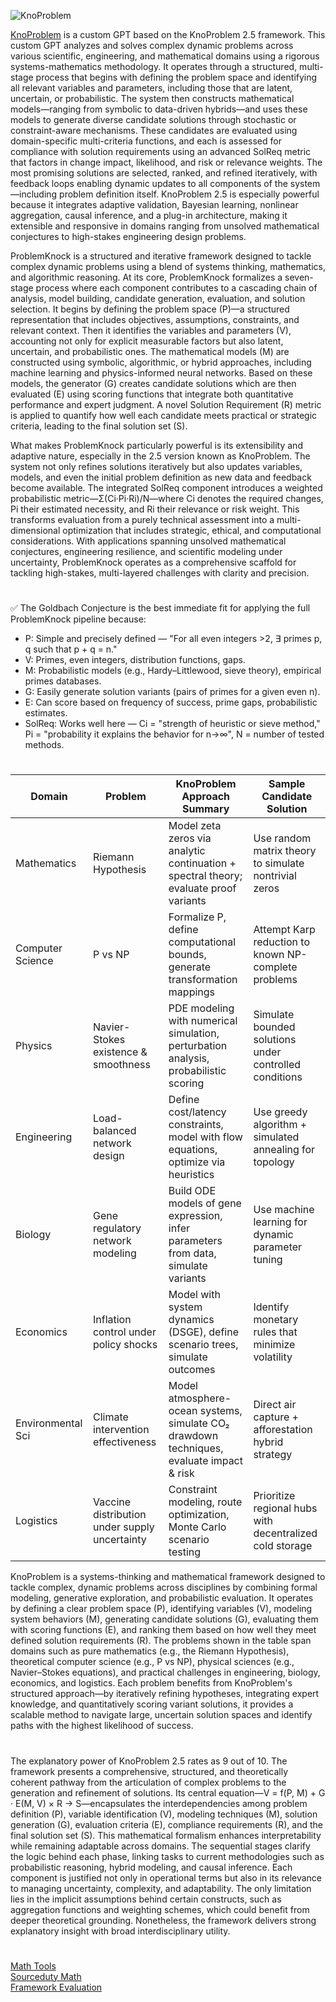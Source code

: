 ![KnoProblem](https://github.com/user-attachments/assets/92eff836-20c5-42fa-9e11-e540e9720cf7)

[KnoProblem](https://chatgpt.com/g/g-6849f3d35ed481919b985d6a644db32e-knoproblem) is a custom GPT based on the KnoProblem 2.5 framework. This custom GPT analyzes and solves complex dynamic problems across various scientific, engineering, and mathematical domains using a rigorous systems-mathematics methodology. It operates through a structured, multi-stage process that begins with defining the problem space and identifying all relevant variables and parameters, including those that are latent, uncertain, or probabilistic. The system then constructs mathematical models—ranging from symbolic to data-driven hybrids—and uses these models to generate diverse candidate solutions through stochastic or constraint-aware mechanisms. These candidates are evaluated using domain-specific multi-criteria functions, and each is assessed for compliance with solution requirements using an advanced SolReq metric that factors in change impact, likelihood, and risk or relevance weights. The most promising solutions are selected, ranked, and refined iteratively, with feedback loops enabling dynamic updates to all components of the system—including problem definition itself. KnoProblem 2.5 is especially powerful because it integrates adaptive validation, Bayesian learning, nonlinear aggregation, causal inference, and a plug-in architecture, making it extensible and responsive in domains ranging from unsolved mathematical conjectures to high-stakes engineering design problems.

ProblemKnock is a structured and iterative framework designed to tackle complex dynamic problems using a blend of systems thinking, mathematics, and algorithmic reasoning. At its core, ProblemKnock formalizes a seven-stage process where each component contributes to a cascading chain of analysis, model building, candidate generation, evaluation, and solution selection. It begins by defining the problem space (P)—a structured representation that includes objectives, assumptions, constraints, and relevant context. Then it identifies the variables and parameters (V), accounting not only for explicit measurable factors but also latent, uncertain, and probabilistic ones. The mathematical models (M) are constructed using symbolic, algorithmic, or hybrid approaches, including machine learning and physics-informed neural networks. Based on these models, the generator (G) creates candidate solutions which are then evaluated (E) using scoring functions that integrate both quantitative performance and expert judgment. A novel Solution Requirement (R) metric is applied to quantify how well each candidate meets practical or strategic criteria, leading to the final solution set (S).

What makes ProblemKnock particularly powerful is its extensibility and adaptive nature, especially in the 2.5 version known as KnoProblem. The system not only refines solutions iteratively but also updates variables, models, and even the initial problem definition as new data and feedback become available. The integrated SolReq component introduces a weighted probabilistic metric—Σ(Ci·Pi·Ri)/N—where Ci denotes the required changes, Pi their estimated necessity, and Ri their relevance or risk weight. This transforms evaluation from a purely technical assessment into a multi-dimensional optimization that includes strategic, ethical, and computational considerations. With applications spanning unsolved mathematical conjectures, engineering resilience, and scientific modeling under uncertainty, ProblemKnock operates as a comprehensive scaffold for tackling high-stakes, multi-layered challenges with clarity and precision.

#

✅ The Goldbach Conjecture is the best immediate fit for applying the full ProblemKnock pipeline because:

- P: Simple and precisely defined — "For all even integers >2, ∃ primes p, q such that p + q = n."
- V: Primes, even integers, distribution functions, gaps.
- M: Probabilistic models (e.g., Hardy–Littlewood, sieve theory), empirical primes databases.
- G: Easily generate solution variants (pairs of primes for a given even n).
- E: Can score based on frequency of success, prime gaps, probabilistic estimates.
- SolReq: Works well here — Ci = "strength of heuristic or sieve method," Pi = "probability it explains the behavior for n→∞", N = number of tested methods.

#

| Domain            | Problem                                      | KnoProblem Approach Summary                                                                 | Sample Candidate Solution                                  |
|-------------------|----------------------------------------------|----------------------------------------------------------------------------------------------|------------------------------------------------------------|
| Mathematics       | Riemann Hypothesis                           | Model zeta zeros via analytic continuation + spectral theory; evaluate proof variants       | Use random matrix theory to simulate nontrivial zeros      |
| Computer Science  | P vs NP                                      | Formalize P, define computational bounds, generate transformation mappings                   | Attempt Karp reduction to known NP-complete problems        |
| Physics           | Navier-Stokes existence & smoothness         | PDE modeling with numerical simulation, perturbation analysis, probabilistic scoring         | Simulate bounded solutions under controlled conditions      |
| Engineering       | Load-balanced network design                 | Define cost/latency constraints, model with flow equations, optimize via heuristics          | Use greedy algorithm + simulated annealing for topology    |
| Biology           | Gene regulatory network modeling             | Build ODE models of gene expression, infer parameters from data, simulate variants           | Use machine learning for dynamic parameter tuning          |
| Economics         | Inflation control under policy shocks        | Model with system dynamics (DSGE), define scenario trees, simulate outcomes                  | Identify monetary rules that minimize volatility            |
| Environmental Sci | Climate intervention effectiveness           | Model atmosphere-ocean systems, simulate CO₂ drawdown techniques, evaluate impact & risk     | Direct air capture + afforestation hybrid strategy          |
| Logistics         | Vaccine distribution under supply uncertainty| Constraint modeling, route optimization, Monte Carlo scenario testing                        | Prioritize regional hubs with decentralized cold storage    |

KnoProblem is a systems-thinking and mathematical framework designed to tackle complex, dynamic problems across disciplines by combining formal modeling, generative exploration, and probabilistic evaluation. It operates by defining a clear problem space (P), identifying variables (V), modeling system behaviors (M), generating candidate solutions (G), evaluating them with scoring functions (E), and ranking them based on how well they meet defined solution requirements (R). The problems shown in the table span domains such as pure mathematics (e.g., the Riemann Hypothesis), theoretical computer science (e.g., P vs NP), physical sciences (e.g., Navier–Stokes equations), and practical challenges in engineering, biology, economics, and logistics. Each problem benefits from KnoProblem's structured approach—by iteratively refining hypotheses, integrating expert knowledge, and quantitatively scoring variant solutions, it provides a scalable method to navigate large, uncertain solution spaces and identify paths with the highest likelihood of success.

#

The explanatory power of KnoProblem 2.5 rates as 9 out of 10. The framework presents a comprehensive, structured, and theoretically coherent pathway from the articulation of complex problems to the generation and refinement of solutions. Its central equation—V = f(P, M) + G · E(M, V) × R → S—encapsulates the interdependencies among problem definition (P), variable identification (V), modeling techniques (M), solution generation (G), evaluation criteria (E), compliance requirements (R), and the final solution set (S). This mathematical formalism enhances interpretability while remaining adaptable across domains. The sequential stages clarify the logic behind each phase, linking tasks to current methodologies such as probabilistic reasoning, hybrid modeling, and causal inference. Each component is justified not only in operational terms but also in its relevance to managing uncertainty, complexity, and adaptability. The only limitation lies in the implicit assumptions behind certain constructs, such as aggregation functions and weighting schemes, which could benefit from deeper theoretical grounding. Nonetheless, the framework delivers strong explanatory insight with broad interdisciplinary utility.

#

[Math Tools](https://github.com/sourceduty/Math_Tools)
<br>
[Sourceduty Math](https://chatgpt.com/g/g-67cc981656b8819196c22b67c9fbbb8c-sourceduty-math)
<br>
[Framework Evaluation](https://chatgpt.com/g/g-681ebe9b7db08191bf671555291e492a-framework-evaluation)
